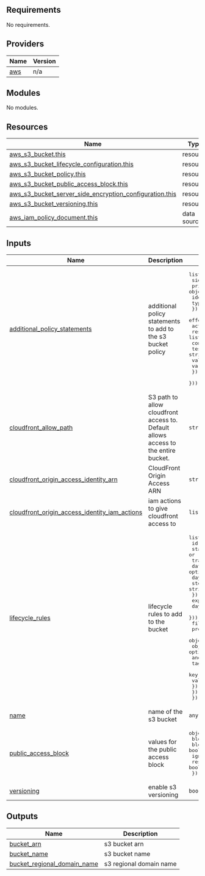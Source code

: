 ## Requirements

No requirements.

## Providers

| Name | Version |
|------|---------|
| <a name="provider_aws"></a> [aws](#provider\_aws) | n/a |

## Modules

No modules.

## Resources

| Name | Type |
|------|------|
| [aws_s3_bucket.this](https://registry.terraform.io/providers/hashicorp/aws/latest/docs/resources/s3_bucket) | resource |
| [aws_s3_bucket_lifecycle_configuration.this](https://registry.terraform.io/providers/hashicorp/aws/latest/docs/resources/s3_bucket_lifecycle_configuration) | resource |
| [aws_s3_bucket_policy.this](https://registry.terraform.io/providers/hashicorp/aws/latest/docs/resources/s3_bucket_policy) | resource |
| [aws_s3_bucket_public_access_block.this](https://registry.terraform.io/providers/hashicorp/aws/latest/docs/resources/s3_bucket_public_access_block) | resource |
| [aws_s3_bucket_server_side_encryption_configuration.this](https://registry.terraform.io/providers/hashicorp/aws/latest/docs/resources/s3_bucket_server_side_encryption_configuration) | resource |
| [aws_s3_bucket_versioning.this](https://registry.terraform.io/providers/hashicorp/aws/latest/docs/resources/s3_bucket_versioning) | resource |
| [aws_iam_policy_document.this](https://registry.terraform.io/providers/hashicorp/aws/latest/docs/data-sources/iam_policy_document) | data source |

## Inputs

| Name | Description | Type | Default | Required |
|------|-------------|------|---------|:--------:|
| <a name="input_additional_policy_statements"></a> [additional\_policy\_statements](#input\_additional\_policy\_statements) | additional policy statements to add to the s3 bucket policy | <pre>list(object({<br>    sid = optional(string)<br>    principals = object({<br>      identifiers = list(string)<br>      type        = string<br>    })<br>    effect    = string<br>    actions   = list(string)<br>    resources = list(string)<br>    conditions = optional(list(object({<br>      test     = string<br>      values   = list(string)<br>      variable = string<br>    })))<br>  }))</pre> | `[]` | no |
| <a name="input_cloudfront_allow_path"></a> [cloudfront\_allow\_path](#input\_cloudfront\_allow\_path) | S3 path to allow cloudfront access to. Default allows access to the entire bucket. | `string` | `""` | no |
| <a name="input_cloudfront_origin_access_identity_arn"></a> [cloudfront\_origin\_access\_identity\_arn](#input\_cloudfront\_origin\_access\_identity\_arn) | CloudFront Origin Access ARN | `string` | `""` | no |
| <a name="input_cloudfront_origin_access_identity_iam_actions"></a> [cloudfront\_origin\_access\_identity\_iam\_actions](#input\_cloudfront\_origin\_access\_identity\_iam\_actions) | iam actions to give cloudfront access to | `list(string)` | <pre>[<br>  "s3:Get*"<br>]</pre> | no |
| <a name="input_lifecycle_rules"></a> [lifecycle\_rules](#input\_lifecycle\_rules) | lifecycle rules to add to the bucket | <pre>list(object({<br>    id     = string<br>    status = string # "Enabled" or "Disabled"<br>    transition = optional(object({<br>      date          = optional(string)<br>      days          = optional(number)<br>      storage_class = string<br>    }))<br>    expiration = optional(object({<br>      days = number<br>    }))<br>    filter = optional(object({<br>      prefix                   = optional(string)<br>      object_size_less_than    = optional(number)<br>      object_size_greater_than = optional(number)<br>      and                      = optional(any)<br>      tag = optional(object({<br>        key   = string<br>        value = string<br>      }))<br>    }))<br>  }))</pre> | `[]` | no |
| <a name="input_name"></a> [name](#input\_name) | name of the s3 bucket | `any` | n/a | yes |
| <a name="input_public_access_block"></a> [public\_access\_block](#input\_public\_access\_block) | values for the public access block | <pre>object({<br>    block_public_acls       = bool<br>    block_public_policy     = bool<br>    ignore_public_acls      = bool<br>    restrict_public_buckets = bool<br>  })</pre> | <pre>{<br>  "block_public_acls": true,<br>  "block_public_policy": true,<br>  "ignore_public_acls": true,<br>  "restrict_public_buckets": true<br>}</pre> | no |
| <a name="input_versioning"></a> [versioning](#input\_versioning) | enable s3 versioning | `bool` | `true` | no |

## Outputs

| Name | Description |
|------|-------------|
| <a name="output_bucket_arn"></a> [bucket\_arn](#output\_bucket\_arn) | s3 bucket arn |
| <a name="output_bucket_name"></a> [bucket\_name](#output\_bucket\_name) | s3 bucket name |
| <a name="output_bucket_regional_domain_name"></a> [bucket\_regional\_domain\_name](#output\_bucket\_regional\_domain\_name) | s3 regional domain name |
